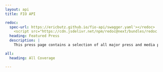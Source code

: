 ```yaml
---
layout: api
title: FIO API

redoc:
  spec-url: https://ericbutz.github.io/fio-api/swagger.yaml'></redoc>
    <script src="https://cdn.jsdelivr.net/npm/redoc@next/bundles/redoc.standalone.js"> </script>
  heading: Featured Press
  description: | 
    This press page contains a selection of all major press and media placements from FIO. An exhaustive list can be obtained at the bottom of the page. For press inquiries, please contact us at [press@fioprotocol.io](mailto:press@fioprotocol.io).

all:
  heading: All Coverage

---
```


